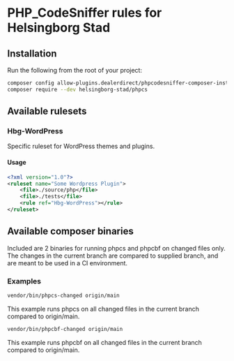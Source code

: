 # PHP_CodeSniffer rules for Helsingborg Stad

## Installation

Run the following from the root of your project:

```bash
composer config allow-plugins.dealerdirect/phpcodesniffer-composer-installer true
composer require --dev helsingborg-stad/phpcs
```

## Available rulesets

### Hbg-WordPress
Specific ruleset for WordPress themes and plugins.

#### Usage
```xml
<?xml version="1.0"?>
<ruleset name="Some Wordpress Plugin">
    <file>./source/php</file>
    <file>./tests</file>
    <rule ref="Hbg-WordPress"></rule>
</ruleset>
```

## Available composer binaries
Included are 2 binaries for running phpcs and phpcbf on changed files only. The changes in the current branch are compared to supplied branch, and are meant to be used in a CI environment.

### Examples

```bash
vendor/bin/phpcs-changed origin/main
```
This example runs phpcs on all changed files in the current branch compared to origin/main.

```bash
vendor/bin/phpcbf-changed origin/main
```
This example runs phpcbf on all changed files in the current branch compared to origin/main.